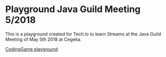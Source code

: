 # Playground Java Guild Meeting 5/2018 
This is a playground created for Tech.io to learn Streams at the Java Guild Meeting of May 5th 2018 at Cegeka.

[CodingGame playground](https://www.codingame.com/playgrounds/20782/java-guild-meeting-52018/welcome)
